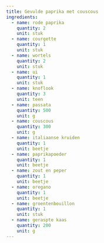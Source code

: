 ```yaml
---
title: Gevulde paprika met couscous
ingredients:
  - name: rode paprika
    quantity: 2
    unit: stuk
  - name: courgette
    quantity: 1
    unit: stuk
  - name: wortels
    quantity: 2
    unit: stuk
  - name: ui
    quantity: 1
    unit: stuk
  - name: knoflook
    quantity: 3
    unit: teen
  - name: passata
    quantity: 500
    unit: g
  - name: couscous
    quantity: 300
    unit: g
  - name: italiaanse kruiden
    quantity: 1
    unit: beetje
  - name: paprikapoeder
    quantity: 1
    unit: beetje
  - name: zout en peper
    quantity: 1
    unit: beetje
  - name: oregano
    quantity: 1
    unit: beetje
  - name: groentenbouillon
    quantity: 1
    unit: stuk
  - name: geraspte kaas
    quantity: 200
    unit: g
---
```


<Recipe />
